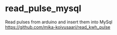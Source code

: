 # read_pulse_mysql
Read pulses from arduino and insert them into MySql https://github.com/mika-koivusaari/read_kwh_pulse
